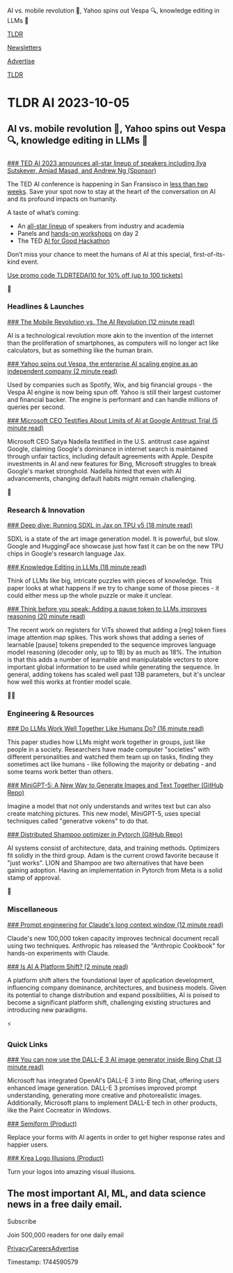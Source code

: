 AI vs. mobile revolution 📱, Yahoo spins out Vespa 🔍, knowledge editing in LLMs 📑

[TLDR](/)

[Newsletters](/newsletters)

[Advertise](https://advertise.tldr.tech/)

[TLDR](/)

# TLDR AI 2023-10-05

## AI vs. mobile revolution 📱, Yahoo spins out Vespa 🔍, knowledge editing in LLMs 📑

### 

[### TED AI 2023 announces all-star lineup of speakers including Ilya Sutskever, Amjad Masad, and Andrew Ng (Sponsor)](https://www.ai-event.ted.com/?utm_source=TLDRAI&amp;utm_medium=email&amp;utm_campaign=tedaiTLDRAI)

The TED AI conference is happening in San Fransisco in [less than two weeks](https://www.ai-event.ted.com/?utm_source=TLDRAI&utm_medium=email&utm_campaign=tedaiTLDRAI). Save your spot now to stay at the heart of the conversation on AI and its profound impacts on humanity.

A taste of what’s coming:

* An [all-star lineup](https://www.ai-event.ted.com/?utm_source=TLDRAI&utm_medium=email&utm_campaign=tedaiTLDRAI) of speakers from industry and academia
* Panels and [hands-on workshops](https://www.ai-event.ted.com/?utm_source=TLDRAI&utm_medium=email&utm_campaign=tedaiTLDRAI) on day 2
* The TED [AI for Good Hackathon](https://www.ai-event.ted.com/?utm_source=TLDRAI&utm_medium=email&utm_campaign=tedaiTLDRAI)

Don’t miss your chance to meet the humans of AI at this special, first-of-its-kind event.

[Use promo code TLDRTEDAI10 for 10% off (up to 100 tickets)](https://bit.ly/3PAF69J)

🚀

### Headlines & Launches

[### The Mobile Revolution vs. The AI Revolution (12 minute read)](https://www.digitalnative.tech/p/the-mobile-revolution-vs-the-ai-revolution?utm_source=tldrai)

AI is a technological revolution more akin to the invention of the internet than the proliferation of smartphones, as computers will no longer act like calculators, but as something like the human brain.

[### Yahoo spins out Vespa, the enterprise AI scaling engine as an independent company (2 minute read)](https://www.businesswire.com/news/home/20231004777364/en/Yahoo-Spins-Out-Vespa-Its-Enterprise-AI-Scaling-Engine-as-an-Independent-Company?utm_source=tldrai)

Used by companies such as Spotify, Wix, and big financial groups - the Vespa AI engine is now being spun off. Yahoo is still their largest customer and financial backer. The engine is performant and can handle millions of queries per second.

[### Microsoft CEO Testifies About Limits of AI at Google Antitrust Trial (5 minute read)](https://archive.ph/PLzds?utm_source=tldrai)

Microsoft CEO Satya Nadella testified in the U.S. antitrust case against Google, claiming Google's dominance in internet search is maintained through unfair tactics, including default agreements with Apple. Despite investments in AI and new features for Bing, Microsoft struggles to break Google's market stronghold. Nadella hinted that even with AI advancements, changing default habits might remain challenging.

🧠

### Research & Innovation

[### Deep dive: Running SDXL in Jax on TPU v5 (18 minute read)](https://huggingface.co/blog/sdxl_jax?utm_source=tldrai)

SDXL is a state of the art image generation model. It is powerful, but slow. Google and HuggingFace showcase just how fast it can be on the new TPU chips in Google's research language Jax.

[### Knowledge Editing in LLMs (18 minute read)](https://arxiv.org/abs/2310.02129v1?utm_source=tldrai)

Think of LLMs like big, intricate puzzles with pieces of knowledge. This paper looks at what happens if we try to change some of those pieces - it could either mess up the whole puzzle or make it unclear.

[### Think before you speak: Adding a pause token to LLMs improves reasoning (20 minute read)](https://arxiv.org/abs/2310.02226?utm_source=tldrai)

The recent work on registers for ViTs showed that adding a [reg] token fixes image attention map spikes. This work shows that adding a series of learnable [pause] tokens prepended to the sequence improves language model reasoning (decoder only, up to 1B) by as much as 18%. The intuition is that this adds a number of learnable and manipulatable vectors to store important global information to be used while generating the sequence. In general, adding tokens has scaled well past 13B parameters, but it's unclear how well this works at frontier model scale.

👨‍💻

### Engineering & Resources

[### Do LLMs Work Well Together Like Humans Do? (16 minute read)](https://arxiv.org/abs/2310.02124v1?utm_source=tldrai)

This paper studies how LLMs might work together in groups, just like people in a society. Researchers have made computer "societies" with different personalities and watched them team up on tasks, finding they sometimes act like humans - like following the majority or debating - and some teams work better than others.

[### MiniGPT-5: A New Way to Generate Images and Text Together (GitHub Repo)](https://github.com/eric-ai-lab/minigpt-5?utm_source=tldrai)

Imagine a model that not only understands and writes text but can also create matching pictures. This new model, MiniGPT-5, uses special techniques called "generative vokens" to do that.

[### Distributed Shampoo optimizer in Pytorch (GitHub Repo)](https://github.com/facebookresearch/optimizers/tree/main/distributed_shampoo?utm_source=tldrai)

AI systems consist of architecture, data, and training methods. Optimizers fit solidly in the third group. Adam is the current crowd favorite because it "just works". LION and Shampoo are two alternatives that have been gaining adoption. Having an implementation in Pytorch from Meta is a solid stamp of approval.

🎁

### Miscellaneous

[### Prompt engineering for Claude's long context window (12 minute read)](https://www.anthropic.com/index/prompting-long-context?utm_source=tldrai)

Claude's new 100,000 token capacity improves technical document recall using two techniques. Anthropic has released the "Anthropic Cookbook" for hands-on experiments with Claude.

[### Is AI A Platform Shift? (2 minute read)](https://matt-rickard.com/is-ai-a-platform-shift?utm_source=tldrai)

A platform shift alters the foundational layer of application development, influencing company dominance, architectures, and business models. Given its potential to change distribution and expand possibilities, AI is poised to become a significant platform shift, challenging existing structures and introducing new paradigms.

⚡️

### Quick Links

[### You can now use the DALL-E 3 AI image generator inside Bing Chat (3 minute read)](https://www.theverge.com/2023/10/3/23901963/bing-chat-dall-e-3-openai-image-generator?utm_source=tldrai)

Microsoft has integrated OpenAI's DALL-E 3 into Bing Chat, offering users enhanced image generation. DALL-E 3 promises improved prompt understanding, generating more creative and photorealistic images. Additionally, Microsoft plans to implement DALL-E tech in other products, like the Paint Cocreator in Windows.

[### Semiform (Product)](https://www.semiform.ai/?utm_source=tldrai)

Replace your forms with AI agents in order to get higher response rates and happier users.

[### Krea Logo Illusions (Product)](https://www.krea.ai/tool/logos?utm_source=tldrai)

Turn your logos into amazing visual illusions.

## The most important AI, ML, and data science news in a free daily email.

Subscribe

Join 500,000 readers for one daily email

[Privacy](/privacy)[Careers](https://jobs.ashbyhq.com/tldr.tech)[Advertise](/ai/advertise)

Timestamp: 1744590579